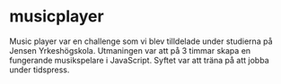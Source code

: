 # musicplayer
 
Music player var en challenge som vi blev tilldelade under studierna på Jensen Yrkeshögskola. Utmaningen var att på 3 timmar skapa en fungerande musikspelare i JavaScript. Syftet var att träna på att jobba under tidspress.